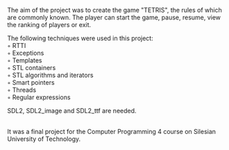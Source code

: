 The aim of the project was to create the game "TETRIS", the rules of which are commonly known. The player can start the game, pause, resume, view the ranking of players or exit.

The following techniques were used in this project: <br>
◦ RTTI <br>
◦ Exceptions <br>
◦ Templates <br>
◦ STL containers <br>
◦ STL algorithms and iterators <br>
◦ Smart pointers <br>
◦ Threads <br>
◦ Regular expressions <br>

SDL2, SDL2_image and SDL2_ttf are needed.

<br>
It was a final project for the Computer Programming 4 course on Silesian University of Technology.
